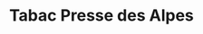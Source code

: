 ---
title: "Tabac Presse des Alpes"
url: /fontaine/tabac-presse-des-alpes/
shop: marchand de journaux
---